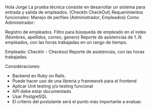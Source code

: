 Hola Jorge
La prueba técnica consiste en desarrollar un sistema para entrada y salida de empleados. (CheckIn CheckOut)
Requerimientos funcionales:
Manejo de perfiles (Administrador, Empleados)
Como Administrador: 

Registro de empleados.
Filtro para búsqueda de empleado en el index (Nombres, apellidos, correo, genero)
Reporte de asistencias de 1..N empleados, con las horas trabajadas en un rango de tiempo.

Empleado:
CheckIn - Checkout
Reporte de asistencias, con las horas trabajadas. 

Consideraciones:
- Backend en Ruby on Rails.
- Puede hacer uso de una libreria y framework para el frontend
- Aplicar Unit testing y/o testing funcional
- API debe estar documentado
- Usar PostgreSQL
- El criterio del postulante será el punto más importante a evaluar.